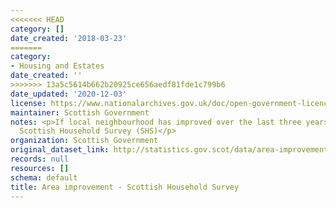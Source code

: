 ```yaml
---
<<<<<<< HEAD
category: []
date_created: '2018-03-23'
=======
category:
- Housing and Estates
date_created: ''
>>>>>>> 13a5c5614b662b20925ce656aedf81fde1c799b6
date_updated: '2020-12-03'
license: https://www.nationalarchives.gov.uk/doc/open-government-licence/version/3/
maintainer: Scottish Government
notes: <p>If local neighbourhood has improved over the last three years, from the
  Scottish Household Survey (SHS)</p>
organization: Scottish Government
original_dataset_link: http://statistics.gov.scot/data/area-improvement---shs
records: null
resources: []
schema: default
title: Area improvement - Scottish Household Survey
---
```

